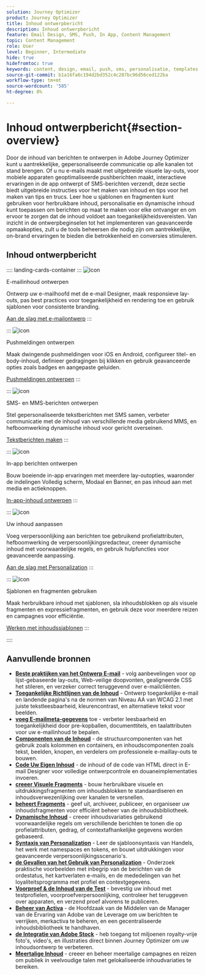 ```yaml
---
solution: Journey Optimizer
product: Journey Optimizer
title: Inhoud ontwerpbericht
description: Inhoud ontwerpbericht
feature: Email Design, SMS, Push, In App, Content Management
topic: Content Management
role: User
level: Beginner, Intermediate
hide: true
hidefromtoc: true
keywords: content, design, email, push, sms, personalisatie, templates
source-git-commit: b1a16fa6c194d2bd352c4c287bc96d56ced122ba
workflow-type: tm+mt
source-wordcount: '585'
ht-degree: 0%

---
```


# Inhoud ontwerpbericht{#section-overview}

Door de inhoud van berichten te ontwerpen in Adobe Journey Optimizer kunt u aantrekkelijke, gepersonaliseerde communicatie op alle kanalen tot stand brengen. Of u nu e-mails maakt met uitgebreide visuele lay-outs, voor mobiele apparaten geoptimaliseerde pushberichten maakt, interactieve ervaringen in de app ontwerpt of SMS-berichten verzendt, deze sectie biedt uitgebreide instructies voor het maken van inhoud en tips voor het maken van tips en trucs. Leer hoe u sjablonen en fragmenten kunt gebruiken voor herbruikbare inhoud, personalisatie en dynamische inhoud kunt toepassen om berichten op maat te maken voor elke ontvanger en om ervoor te zorgen dat de inhoud voldoet aan toegankelijkheidsvereisten. Van inzicht in de ontwerpbeginselen tot het implementeren van geavanceerde opmaakopties, zult u de tools beheersen die nodig zijn om aantrekkelijke, on-brand ervaringen te bieden die betrokkenheid en conversies stimuleren.

## Inhoud ontwerpbericht

:::: landing-cards-container
:::
![icon](https://cdn.experienceleague.adobe.com/icons/email.svg)

E-mailinhoud ontwerpen

Ontwerp uw e-mailhoofd met de e-mail Designer, maak responsieve lay-outs, pas best practices voor toegankelijkheid en rendering toe en gebruik sjablonen voor consistente branding.

[Aan de slag met e-mailontwerp](../email/get-started-email-design.md)
:::

:::
![icon](https://cdn.experienceleague.adobe.com/icons/mobile.svg)

Pushmeldingen ontwerpen

Maak dwingende pushmeldingen voor iOS en Android, configureer titel- en body-inhoud, definieer gedragingen bij klikken en gebruik geavanceerde opties zoals badges en aangepaste geluiden.

[Pushmeldingen ontwerpen](../push/design-push.md)
:::

:::
![icon](https://cdn.experienceleague.adobe.com/icons/chat.svg)

SMS- en MMS-berichten ontwerpen

Stel gepersonaliseerde tekstberichten met SMS samen, verbeter communicatie met de inhoud van verschillende media gebruikend MMS, en hefboomwerking dynamische inhoud voor gericht overseinen.

[Tekstberichten maken](../sms/create-sms.md)
:::

:::
![icon](https://cdn.experienceleague.adobe.com/icons/device-mobile.svg)

In-app berichten ontwerpen

Bouw boeiende in-app ervaringen met meerdere lay-outopties, waaronder de indelingen Volledig scherm, Modaal en Banner, en pas inhoud aan met media en actieknoppen.

[In-app-inhoud ontwerpen](../in-app/design-in-app.md)
:::

:::
![icon](https://cdn.experienceleague.adobe.com/icons/personalization.svg)

Uw inhoud aanpassen

Voeg verpersoonlijking aan berichten toe gebruikend profielattributen, hefboomwerking de verpersoonlijkingsredacteur, creeer dynamische inhoud met voorwaardelijke regels, en gebruik hulpfuncties voor geavanceerde aanpassing.

[Aan de slag met Personalization](../personalization/personalize.md)
:::

:::
![icon](https://cdn.experienceleague.adobe.com/icons/duplicate.svg)

Sjablonen en fragmenten gebruiken

Maak herbruikbare inhoud met sjablonen, sla inhoudsblokken op als visuele fragmenten en expressiefragmenten, en gebruik deze voor meerdere reizen en campagnes voor efficiëntie.

[Werken met inhoudssjablonen](../content-management/use-content-templates.md)
:::

::::


## Aanvullende bronnen

- **[Beste praktijken van het Ontwerp E-mail](../email/get-started-email-design.md#best-practices)** - volg aanbevelingen voor op lijst-gebaseerde lay-outs, Web-veilige doopvonten, gealigneerde CSS het stileren, en verzeker correct teruggevend over e-mailcliënten.
- **[Toegankelijke Richtlijnen van de Inhoud](../email/accessible-content.md)** - Ontwerp toegankelijke e-mail en landende pagina&#39;s na de normen van Niveau AA van WCAG 2.1 met juiste tekstleesbaarheid, kleurencontrast, en alternatieve tekst voor beelden.
- **[voeg E-mailmeta-gegevens](../email/email-metadata.md)** toe - verbeter leesbaarheid en toegankelijkheid door pre-kopballen, documenttitels, en taalattributen voor uw e-mailinhoud te bepalen.
- **[Componenten van de Inhoud](../email/content-components.md)** - de structuurcomponenten van het gebruik zoals kolommen en containers, en inhoudscomponenten zoals tekst, beelden, knopen, en verdelers om professionele e-maillay-outs te bouwen.
- **[Code Uw Eigen Inhoud](../email/code-content.md)** - de inhoud of de code van HTML direct in E-mail Designer voor volledige ontwerpcontrole en douaneimplementaties invoeren.
- **[creeer Visuele Fragments](../content-management/create-fragments.md)** - bouw herbruikbare visuele en uitdrukkingsfragmenten om inhoudsblokken te standaardiseren en inhoudsverwezenlijking over kanalen te versnellen.
- **[beheert Fragments](../content-management/manage-fragments.md)** - geef uit, archiveer, publiceer, en organiseer uw inhoudsfragmenten voor efficiënt beheer van de inhoudsbibliotheek.
- **[Dynamische Inhoud](../personalization/dynamic-content.md)** - creeer inhoudsvariaties gebruikend voorwaardelijke regels om verschillende berichten te tonen die op profielattributen, gedrag, of contextafhankelijke gegevens worden gebaseerd.
- **[Syntaxis van Personalization](../personalization/personalization-syntax.md)** - Leer de sjabloonsyntaxis van Handels, het werk met namespaces en tokens, en bouwt uitdrukkingen voor geavanceerde verpersoonlijkingsscenario&#39;s.
- **[de Gevallen van het Gebruik van Personalization](../personalization/personalization-use-case.md)** - Onderzoek praktische voorbeelden met inbegrip van de berichten van de ordestatus, het kartverlaten e-mails, en de mededelingen van het loyaliteitsprogramma met profiel en contextgegevens.
- **[Voorproef &amp; de Inhoud van de Test](../content-management/preview-test.md)** - bevestig uw inhoud met testprofielen, voorproefverpersoonlijking, controleer het teruggeven over apparaten, en verzend proef alvorens te publiceren.
- **[Beheer van Activa](../integrations/assets.md)** - de Hoofdzaak van de Middelen van de Manager van de Ervaring van Adobe van de Leverage om uw berichten te verrijken, merkactiva te beheren, en een gecentraliseerde inhoudsbibliotheek te handhaven.
- **[de Integratie van Adobe Stock](../integrations/stock.md)** - heb toegang tot miljoenen royalty-vrije foto&#39;s, video&#39;s, en illustraties direct binnen Journey Optimizer om uw inhoudsontwerp te verbeteren.
- **[Meertalige Inhoud](../content-management/multilingual-gs.md)** - creeer en beheer meertalige campagnes en reizen om publiek in veelvoudige talen met gelokaliseerde inhoudvariaties te bereiken.

